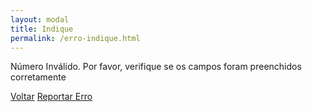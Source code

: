 ```yaml
---
layout: modal
title: Indique
permalink: /erro-indique.html
---
```


<p class="text-center text-danger mt-3">
  Número Inválido. Por favor, verifique se os campos foram preenchidos corretamente
</p>
<a href="{{ '/indique.html' | relative_url }}" class="bg">Voltar</a>
<a href="{{ '/reportar-erro.html' | relative_url }}" class="bg">Reportar Erro</a>